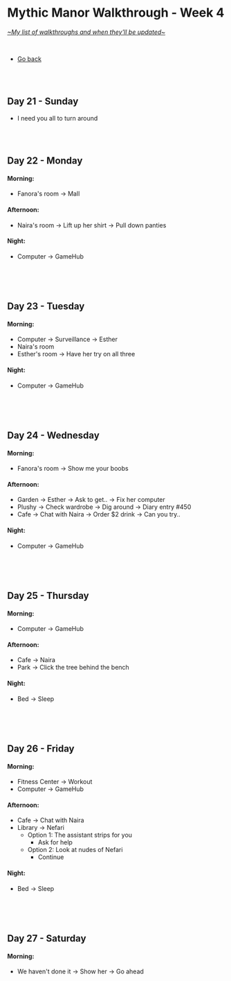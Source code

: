 # Mythic Manor Walkthrough - Week 4
[*\~My list of walkthroughs and when they'll be updated\~*](https://www.patreon.com/maimlain)

<br>

- [Go back](https://github.com/maim-lain/mythicmanor/blob/master/walkthrough.md)

<br>
<br>

## Day 21 - Sunday
- I need you all to turn around

<br>
<br>

## Day 22 - Monday
#### Morning:
- Fanora's room -> Mall

#### Afternoon:
- Naira's room -> Lift up her shirt -> Pull down panties

#### Night:
- Computer -> GameHub

<br>
<br>
<br>

## Day 23 - Tuesday
#### Morning:
- Computer -> Surveillance -> Esther
- Naira's room
- Esther's room -> Have her try on all three

#### Night:
- Computer -> GameHub

<br>
<br>
<br>

## Day 24 - Wednesday
#### Morning:
- Fanora's room -> Show me your boobs

#### Afternoon:
- Garden -> Esther -> Ask to get.. -> Fix her computer
- Plushy -> Check wardrobe -> Dig around -> Diary entry #450
- Cafe -> Chat with Naira -> Order $2 drink -> Can you try..

#### Night:
- Computer -> GameHub

<br>
<br>
<br>

## Day 25 - Thursday
#### Morning:
- Computer -> GameHub

#### Afternoon:
- Cafe -> Naira
- Park -> Click the tree behind the bench

#### Night:
- Bed -> Sleep

<br>
<br>
<br>

## Day 26 - Friday
#### Morning:
- Fitness Center -> Workout
- Computer -> GameHub

#### Afternoon:
- Cafe -> Chat with Naira
- Library -> Nefari
    - Option 1: The assistant strips for you
        - Ask for help
    - Option 2: Look at nudes of Nefari
        - Continue

#### Night:
- Bed -> Sleep

<br>
<br>
<br>

## Day 27 - Saturday
#### Morning:
- We haven't done it -> Show her -> Go ahead

<br>
<br>
<br>


<!---

- check Naira's diary after events
    - Garden -> Esther -> Ask to get.. -> Fix her computer
    - Check wardrobe -> Dig around -> Diary entry #4??

- Nefari's room (morn)
- Velle 10 - afternoon:
    - Velvet Desires

- Velle 11 - Morning - Your room | Leave your room (click your door) in the morning.

- Esther 12 - Afternoon - Garden | Chat with her, then get what she asks for. CHECK HER PC!
- Fanora 12 - Afternoon - Sweet Treats | Talk to her, go with her.
- Nefari 12 - Afternoon - Library | Click on Aliza.
- Velle 12 - Afternoon - Velvet Desires | Talk to her.

- Esther 13 - 
- Fanora 13 - 
- Naira 13 - 
- Nefari 13 - 
- Velle 13 - 

- Naira 15 - Night - Her room | Visit her.





- Esther 13 - 
- Fanora 13 - 
- Naira 13 - 
- Nefari 13 - 
- Velle 13 - 

## Day  - day
#### Morning:
- 

#### Afternoon:
- 

#### Night:
- 

<br>
<br>
<br>

- Naira Accessible room content | Naira’s diary (more entries as Naira levels up), Naira’s locked box. (Password for the box is in Diary entry #473 - “naira+[mc]” with “[mc]” being your character’s name). You may also use “naira+mc” if your name is not working.
- when esther is lvl 13 watch p in the morning
- Magic Lake -> Dock -> Look around (at night)

--->
